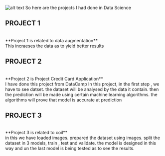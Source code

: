 ![alt text](https://ourcodeworld.com/public-media/articles/articleocw-5c65fbda1ea05.jpg)
So here are the projects I had done in Data Science
## PROJECT 1
<br />
**Project 1 is related to data augmentation**
<br />
This incraeses the data as to yield better results
<br />

## PROJECT 2
<br />
**Project 2 is Project Credit Card Application**
<br />
I have done this project from DataCamp
In this project, 
in the first step , we have to see datset. 
the dataset will be analysed by the data it contain. 
then the prediction will be made using certain machine learning algorithms. 
the algorithms will prove that model is accurate at prediction 
<br />


## PROJECT 3
<br />
**Project 3 is related to coil**
<br />
in this we have loaded images.
prepared the dataset using images.
split the dataset in 3 models, train , test and validate. 
the model is designed in this way 
and un the last model is being tested as to see the results. 
